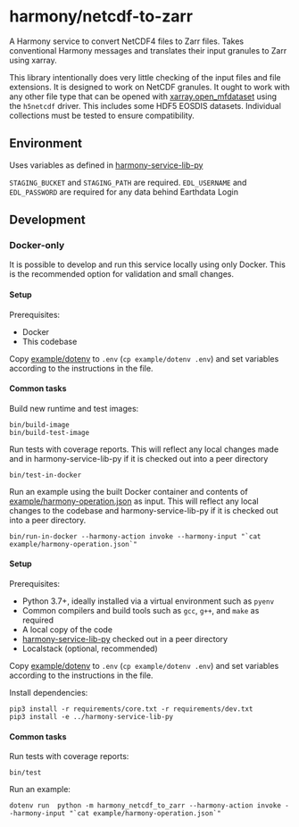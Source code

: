 # harmony/netcdf-to-zarr

A Harmony service to convert NetCDF4 files to Zarr files.  Takes conventional Harmony messages and translates
their input granules to Zarr using xarray.

This library intentionally does very little checking of the input files and file extensions.  It is designed
to work on NetCDF granules.  It ought to work with any other file type that can be opened with
[xarray.open_mfdataset](http://xarray.pydata.org/en/stable/generated/xarray.open_mfdataset.html) using the
`h5netcdf` driver.  This includes some HDF5 EOSDIS datasets.  Individual collections must be tested to ensure
compatibility.

## Environment

Uses variables as defined in
[harmony-service-lib-py](https://git.earthdata.nasa.gov/projects/HARMONY/repos/harmony-service-lib-py/browse)

`STAGING_BUCKET` and `STAGING_PATH` are required. `EDL_USERNAME` and `EDL_PASSWORD` are
required for any data behind Earthdata Login

## Development

### Docker-only

It is possible to develop and run this service locally using only Docker.  This is the recommended option
for validation and small changes.

#### Setup

Prerequisites:
  - Docker
  - This codebase

Copy [example/dotenv](example/dotenv) to `.env` (`cp example/dotenv .env`) and set variables according
to the instructions in the file.

#### Common tasks

Build new runtime and test images:
```
bin/build-image
bin/build-test-image
```

Run tests with coverage reports.  This will reflect any local changes made and in harmony-service-lib-py if it is checked
out into a peer directory
```
bin/test-in-docker
```

Run an example using the built Docker container and contents of [example/harmony-operation.json](example/harmony-operation.json)
as input.  This will reflect any local changes to the codebase and harmony-service-lib-py if it is checked out
into a peer directory.
```
bin/run-in-docker --harmony-action invoke --harmony-input "`cat example/harmony-operation.json`"
```

#### Setup

Prerequisites:
  - Python 3.7+, ideally installed via a virtual environment such as `pyenv`
  - Common compilers and build tools such as `gcc`, `g++`, and `make` as required
  - A local copy of the code
  - [harmony-service-lib-py](https://git.earthdata.nasa.gov/projects/HARMONY/repos/harmony-service-lib-py/browse) checked out in a peer directory
  - Localstack (optional, recommended)

Copy [example/dotenv](example/dotenv) to `.env` (`cp example/dotenv .env`) and set variables according
to the instructions in the file.

Install dependencies:
```
pip3 install -r requirements/core.txt -r requirements/dev.txt
pip3 install -e ../harmony-service-lib-py
```

#### Common tasks

Run tests with coverage reports:
```
bin/test
```

Run an example:
```
dotenv run  python -m harmony_netcdf_to_zarr --harmony-action invoke --harmony-input "`cat example/harmony-operation.json`"
```